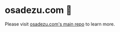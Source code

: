# osadezu.com 🧰

Please visit [osadezu.com's main repo](https://github.com/osadezu/osadezu-com) to learn more.
